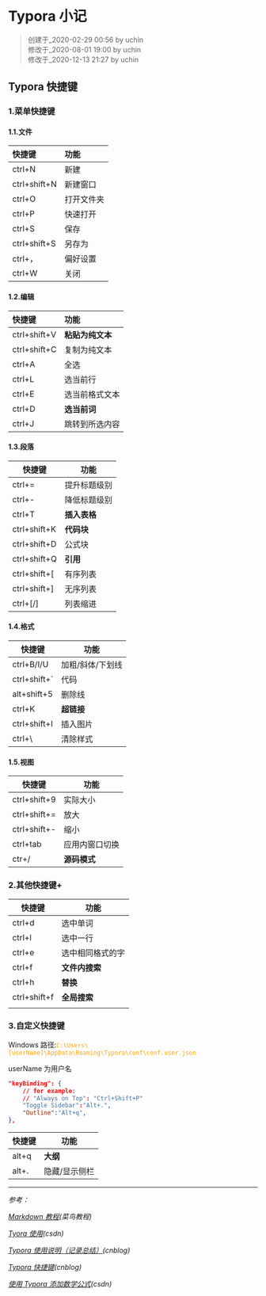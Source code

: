 # Typora 小记


> 创建于\_2020-02-29 00:56 by uchin  
> 修改于\_2020-08-01 19:00 by uchin  
> 修改于\_2020-12-13 21:27 by uchin

## Typora 快捷键

### 1.菜单快捷键

#### 1.1.文件

| 快捷键       | 功能       |
| :----------- | :--------- |
| ctrl+N       | 新建       |
| ctrl+shift+N | 新建窗口   |
| ctrl+O       | 打开文件夹 |
| ctrl+P       | 快速打开   |
| ctrl+S       | 保存       |
| ctrl+shift+S | 另存为     |
| ctrl+，      | 偏好设置   |
| ctrl+W       | 关闭       |

#### 1.2.编辑

| 快捷键       | 功能             |
| :----------- | :--------------- |
| ctrl+shift+V | **粘贴为纯文本** |
| ctrl+shift+C | 复制为纯文本     |
| ctrl+A       | 全选             |
| ctrl+L       | 选当前行         |
| ctrl+E       | 选当前格式文本   |
| ctrl+D       | **选当前词**     |
| ctrl+J       | 跳转到所选内容   |

#### 1.3.段落

| 快捷键       | 功能         |
| ------------ | ------------ |
| ctrl+=       | 提升标题级别 |
| ctrl+-       | 降低标题级别 |
| ctrl+T       | **插入表格** |
| ctrl+shift+K | **代码块**   |
| ctrl+shift+D | 公式块       |
| ctrl+shift+Q | **引用**     |
| ctrl+shift+[ | 有序列表     |
| ctrl+shift+] | 无序列表     |
| ctrl+[/]     | 列表缩进     |

#### 1.4.格式

| 快捷键       | 功能             |
| ------------ | ---------------- |
| ctrl+B/I/U   | 加粗/斜体/下划线 |
| ctrl+shift+` | 代码             |
| alt+shift+5  | 删除线           |
| ctrl+K       | **超链接**       |
| ctrl+shift+I | 插入图片         |
| ctrl+\       | 清除样式         |

#### 1.5.视图

| 快捷键       | 功能           |
| ------------ | -------------- |
| ctrl+shift+9 | 实际大小       |
| ctrl+shift+= | 放大           |
| ctrl+shift+- | 缩小           |
| ctrl+tab     | 应用内窗口切换 |
| ctr+/        | **源码模式**   |

### 2.其他快捷键+

| 快捷键       | 功能             |
| ------------ | ---------------- |
| ctrl+d       | 选中单词         |
| ctrl+l       | 选中一行         |
| ctrl+e       | 选中相同格式的字 |
| ctrl+f       | **文件内搜索**   |
| ctrl+h       | **替换**         |
| ctrl+shift+f | **全局搜索**     |
|              |                  |

### 3.自定义快捷键

Windows 路径:<font color='orange'>`C:\Users\[userName]\AppData\Roaming\Typora\conf\conf.user.json`</font>

userName 为用户名

```json
"keyBinding": {
    // for example:
    // "Always on Top": "Ctrl+Shift+P"
    "Toggle Sidebar":"Alt+.",
    "Outline":"Alt+q",
},
```

| 快捷键 | 功能          |
| ------ | ------------- |
| alt+q  | **大纲**      |
| alt+.  | 隐藏/显示侧栏 |

---

_参考：_

_[Markdown 教程](https://www.runoob.com/markdown/md-tutorial.html)(菜鸟教程)_

_[Tyora 使用](https://blog.csdn.net/diantongqingjie/article/details/89310843)(csdn)_

_[Typora 使用说明（记录总结）](https://www.cnblogs.com/fhkankan/p/8082351.html)(cnblog)_

_[Typora 快捷键](https://www.cnblogs.com/hongdada/p/9776547.html)(cnblog)_

_[使用 Typora 添加数学公式](https://blog.csdn.net/mingzhuo_126/article/details/82722455)(csdn)_

